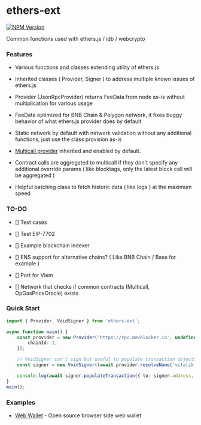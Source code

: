 # ethers-ext

[![NPM Version](https://img.shields.io/npm/v/ethers-ext)](https://www.npmjs.com/package/ethers-ext)

Common functions used with ethers.js / idb / webcrypto

### Features

- Various functions and classes extending utility of ethers.js

- Inherited classes ( Provider, Signer ) to address multiple known issues of ethers.js

- Provider (JsonRpcProvider) returns FeeData from node as-is without multiplication for various usage

- FeeData optimized for BNB Chain & Polygon network, it fixes buggy behavior of what ethers.js provider does by default

- Static network by default with network validation without any additional functions, just use the class provision as-is

- [Multicall provider](https://github.com/ethers-io/ext-provider-multicall) inherited and enabled by default.

- Contract calls are aggregated to multicall if they don't specify any additional override params ( like blocktags, only the latest block call will be aggregated )

- Helpful batching class to fetch historic data ( like logs ) at the maximum speed

### TO-DO

- [] Test cases

- [] Test EIP-7702

- [] Example blockchain indexer

- [] ENS support for alternative chains? ( Like BNB Chain / Base for example )

- [] Port for Viem

- [] Network that checks if common contracts (Multicall, OpGasPriceOracle) exists

### Quick Start

```ts
import { Provider, VoidSigner } from 'ethers-ext';

async function main() {
    const provider = new Provider('https://rpc.mevblocker.io', undefined, {
        chainId: 1,
    });

    // VoidSigner can't sign but useful to populate transaction objects btw
    const signer = new VoidSigner((await provider.resolveName('vitalik.eth') as string), provider);

    console.log(await signer.populateTransaction({ to: signer.address, value: 0n }));
}
main();
```

### Examples

- [Web Wallet](https://github.com/cpuchain/cpuchain-wallet) - Open source browser side web wallet
